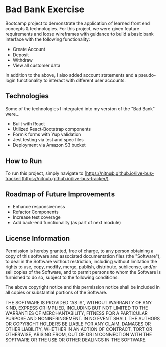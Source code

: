 # Bad Bank Exercise

Bootcamp project to demonstrate the application of learned front end concepts & technologies. For this project, we were given feature requirements and loose wireframes with guidance to build a basic bank interface with the following functionality:
* Create Account
* Deposit
* Withdraw 
* View all customer data

In addition to the above, I also added account statements and a pseudo-login functionality to interact with different user accounts. 


## Technologies
Some of the technologies I integrated into my version of the "Bad Bank" were...

* Built with React
* Utilized React-Bootstrap components 
* Formik forms with Yup validation
* Jest testing via test and spec files
* Deployment via Amazon S3 bucket


## How to Run
To run this project, simply navigate to [https://nitnub.github.io/live-bus-tracker](https://nitnub.github.io/live-bus-tracker/).


## Roadmap of Future Improvements
* Enhance responsiveness
* Refactor Components 
* Increase test coverage
* Add back-end functionality (as part of next module)


## License Information

Permission is hereby granted, free of charge, to any person obtaining a copy of this software and associated documentation files (the "Software"), to deal in the Software without restriction, including without limitation the rights to use, copy, modify, merge, publish, distribute, sublicense, and/or sell copies of the Software, and to permit persons to whom the Software is furnished to do so, subject to the following conditions:

The above copyright notice and this permission notice shall be included in all copies or substantial portions of the Software.

THE SOFTWARE IS PROVIDED "AS IS", WITHOUT WARRANTY OF ANY KIND, EXPRESS OR IMPLIED, INCLUDING BUT NOT LIMITED TO THE WARRANTIES OF MERCHANTABILITY, FITNESS FOR A PARTICULAR PURPOSE AND NONINFRINGEMENT. IN NO EVENT SHALL THE AUTHORS OR COPYRIGHT HOLDERS BE LIABLE FOR ANY CLAIM, DAMAGES OR OTHER LIABILITY, WHETHER IN AN ACTION OF CONTRACT, TORT OR OTHERWISE, ARISING FROM, OUT OF OR IN CONNECTION WITH THE SOFTWARE OR THE USE OR OTHER DEALINGS IN THE SOFTWARE.